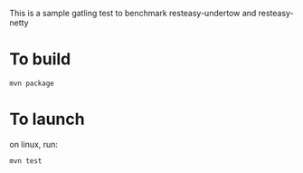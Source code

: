 This is a sample gatling test to benchmark resteasy-undertow and resteasy-netty


To build
========
```
mvn package
```


To launch
=========

on linux, run: 
```
mvn test
```


